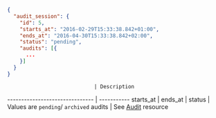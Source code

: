 ```json
{
  "audit_session": {
    "id": 5,
    "starts_at": "2016-02-29T15:33:38.842+01:00",
    "ends_at": "2016-04-30T15:33:38.842+02:00",
    "status": "pending",
    "audits": [{
      ...
    }]
  }
}
```

                                | Description
------------------------------- | -----------
starts_at                       |
ends_at                         |
status                          | Values are `pending`/ `archived`
audits                          | See <a href="#audit">Audit</a> resource
